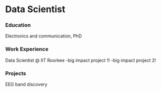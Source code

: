# Data Scientist 

### Education 
Electronics and communication, PhD

### Work Experience
Data Scientist @ IIT Roorkee
-big impact project 1!
-big impact project 2!

### Projects
EEG band discovery
